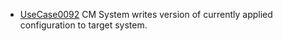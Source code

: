  * [UseCase0092](../requirements/UseCase0092.md) CM System writes version of currently applied configuration to target system.
